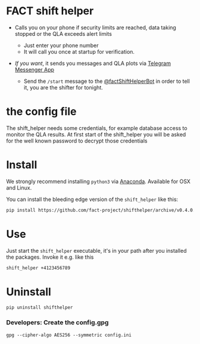 # FACT shift helper

* Calls you on your phone if security limits are
reached, data taking stopped or the QLA exceeds alert limits

    * Just enter your phone number
    * It will call you once at startup for verification.

* *If you want*, it sends you messages and QLA plots via [Telegram Messenger App](https://telegram.org/)

    * Send the `/start` message to the [@factShiftHelperBot](https://telegram.me/factShiftHelperBot) in order to tell it, you are the shifter for tonight.


# the config file

The shift_helper needs some credentials, for example database access to
monitor the QLA results.
At first start of the shift_helper you will be asked for the well known password
to decrypt those credentials

# Install 

We strongly recommend installing `python3` via [Anaconda](https://www.continuum.io/downloads). 
Available for OSX and Linux.

You can install the bleeding edge version of the `shift_helper` like this:

```bash
pip install https://github.com/fact-project/shifthelper/archive/v0.4.0.tar.gz
```

# Use


Just start the `shift_helper` executable, it's in your path after you installed the packages.
Invoke it e.g. like this

```bash
shift_helper +4123456789
```


# Uninstall

```
pip uninstall shifthelper
```

### Developers: Create the config.gpg

    gpg --cipher-algo AES256 --symmetric config.ini

